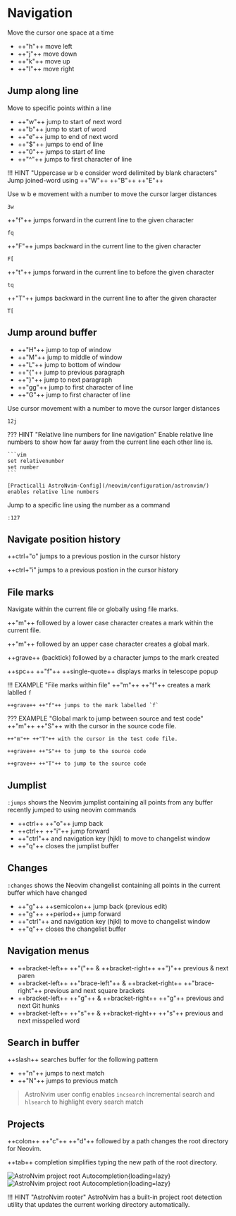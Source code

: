 # Navigation

Move the cursor one space at a time

- ++"h"++ move left
- ++"j"++ move down
- ++"k"++ move up
- ++"l"++ move right


## Jump along line

Move to specific points within a line

- ++"w"++ jump to start of next word
- ++"b"++ jump to start of word
- ++"e"++ jump to end of next word
- ++"$"++ jumps to end of line
- ++"0"++ jumps to start of line
- ++"^"++ jumps to first character of line

!!! HINT "Uppercase w b e consider word delimited by blank characters"
    Jump joined-word using ++"W"++ ++"B"++ ++"E"++

Use w b e movement with a number to move the cursor larger distances

```vim title="jump 3 words forward"
3w
```

++"f"++ jumps forward in the current line to the given character

```vim title="jump to next q character"
fq
```

++"F"++ jumps backward in the current line to the given character

```vim title="jump to previous [ character"
F[
```

++"t"++ jumps forward in the current line to before the given character

```vim title="jump before q character"
tq
```

++"T"++ jumps backward in the current line to after the given character

```vim title="jump after [ character"
T[
```


## Jump around buffer

- ++"H"++ jump to top of window
- ++"M"++ jump to middle of window
- ++"L"++ jump to bottom of window
- ++"{"++ jump to previous paragraph
- ++"}"++ jump to next paragraph
- ++"gg"++ jump to first character of line
- ++"G"++ jump to first character of line

Use cursor movement with a number to move the cursor larger distances

```vim title="jump down 12 lines"
12j
```

??? HINT "Relative line numbers for line navigation"
    Enable relative line numbers to show how far away from the current line each other line is.

    ```vim
    set relativenumber
    set number
    ```

    [Practicalli AstroNvim-Config](/neovim/configuration/astronvim/) enables relative line numbers


Jump to a specific line using the number as a command

```vim title="jump to line number"
:127
```

## Navigate position history

++ctrl+"o" jumps to a previous postion in the cursor history

++ctrl+"i" jumps to a previous postion in the cursor history


## File marks

Navigate within the current file or globally using file marks.

++"m"++ followed by a lower case character creates a mark within the current file.

++"m"++ followed by an upper case character creates a global mark.

++grave++ (backtick) followed by a character jumps to the mark created

++spc++ ++"f"++ ++single-quote++ displays marks in telescope popup

!!! EXAMPLE "File marks within file"
    ++"m"++ ++"f"++ creates a mark lablled `f`

    ++grave++ ++"f"++ jumps to the mark labelled `f`

??? EXAMPLE "Global mark to jump between source and test code"
    ++"m"++ ++"S"++ with the cursor in the source code file.

    ++"m"++ ++"T"++ with the cursor in the test code file.

    ++grave++ ++"S"++ to jump to the source code

    ++grave++ ++"T"++ to jump to the source code

## Jumplist

`:jumps` shows the Neovim jumplist containing all points from any buffer recently jumped to using neovim commands

- ++ctrl++ ++"o"++ jump back
- ++ctrl++ ++"i"++ jump forward
- ++"ctrl"++ and navigation key (hjkl) to move to changelist window
- ++"q"++ closes the jumplist buffer


## Changes

`:changes` shows the Neovim changelist containing all points in the current buffer which have changed

- ++"g"++ ++semicolon++ jump back (previous edit)
- ++"g"++ ++period++ jump forward
- ++"ctrl"++ and navigation key (hjkl) to move to changelist window
- ++"q"++ closes the changelist buffer


## Navigation menus

- ++bracket-left++ ++"("++ &  ++bracket-right++ ++")"++ previous & next paren
- ++bracket-left++ ++"brace-left"++ &  ++bracket-right++ ++"brace-right"++ previous and next square brackets
- ++bracket-left++ ++"g"++ &  ++bracket-right++ ++"g"++ previous and next Git hunks
- ++bracket-left++ ++"s"++ &  ++bracket-right++ ++"s"++ previous and next misspelled word


## Search in buffer

++slash++ searches buffer for the following pattern

- ++"n"++ jumps to next match
- ++"N"++ jumps to previous match

> AstroNvim user config enables `incsearch` incremental search and `hlsearch` to highlight every search match


## Projects

++colon++ ++"c"++ ++"d"++ followed by a path changes the root directory for Neovim.

++tab++ completion simplifies typing the new path of the root directory.

![AstroNvim project root Autocompletion](https://github.com/practicalli/graphic-design/blob/live/editors/neovim/astronvim/astronvim-project-change-directory-completion-light.png?raw=true#only-light){loading=lazy}
![AstroNvim project root Autocompletion](https://github.com/practicalli/graphic-design/blob/live/editors/neovim/astronvim/astronvim-project-change-directory-completion-dark.png?raw=true#only-dark){loading=lazy}

!!! HINT "AstroNvim rooter"
    AstroNvim has a built-in project root detection utility that updates the current working directory automatically.
